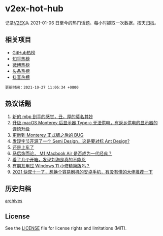 # v2ex-hot-hub

 记录[V2EX](https://www.v2ex.com/)从 2021-01-06 日至今的热门话题。每小时抓取一次数据，按天[归档](archives)。
 
 ## 相关项目

- [GitHub热榜](https://github.com/lonnyzhang423/github-hot-hub)
- [知乎热榜](https://github.com/lonnyzhang423/zhihu-hot-hub)
- [微博热榜](https://github.com/lonnyzhang423/weibo-hot-hub)
- [头条热榜](https://github.com/lonnyzhang423/toutiao-hot-hub)
- [抖音热榜](https://github.com/lonnyzhang423/douyin-hot-hub)


 `更新时间：2021-10-27 11:06:34 +0800`

## 热议话题

1. [新的 mbp 到手的感觉，丑，厚的莫名其妙](https://www.v2ex.com/t/810583)
1. [升级 macOS Monterey 后显示器 Type-c 无法供电，有返乡供电的显示器的谨慎升级](https://www.v2ex.com/t/810578)
1. [更新到 Monterey 正式版之后的 BUG](https://www.v2ex.com/t/810622)
1. [发现字节开源了一个 Semi Design，这是要对标 Ant Design?](https://www.v2ex.com/t/810618)
1. [还是上车了](https://www.v2ex.com/t/810631)
1. [马后炮而论， M1 Macbook Air 是否成为一代经典？](https://www.v2ex.com/t/810802)
1. [看了几个开箱，发现刘海是真的不能忍](https://www.v2ex.com/t/810609)
1. [有朋友用过 Windows 11 小修精简版吗？](https://www.v2ex.com/t/810728)
1. [2021 快双十一了，想换个容易刷机的安卓手机，有没有懂的大佬推荐一下](https://www.v2ex.com/t/810644)

## 历史归档

[archives](archives)

## License

See the [LICENSE](LICENSE) file for license rights and limitations (MIT).
